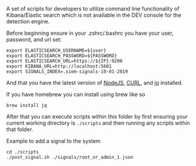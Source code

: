 A set of scripts for developers to utilize command line functionality of Kibana/Elastic
search which is not available in the DEV console for the detection engine.

Before beginning ensure in your .zshrc/.bashrc you have your user, password, and url set:

```
export ELASTICSEARCH_USERNAME=${user}
export ELASTICSEARCH_PASSWORD=${PASSWORD}
export ELASTICSEARCH_URL=https://${IP}:9200
export KIBANA_URL=http://localhost:5601
export SIGNALS_INDEX=.siem-signals-10-01-2019
```

And that you have the latest version of [NodeJS](https://nodejs.org/en/),
[CURL](https://curl.haxx.se), and [jq](https://stedolan.github.io/jq/) installed.

If you have homebrew you can install using brew like so
```
brew install jq
```

After that you can execute scripts within this folder by first ensuring
your current working directory is `./scripts` and then running any scripts within
that folder.

Example to add a signal to the system

```
cd ./scripts
./post_signal.sh ./signals/root_or_admin_1.json
```

